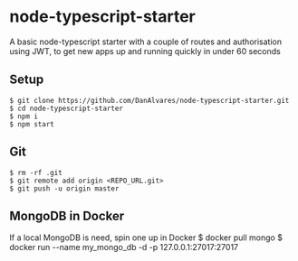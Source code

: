 # node-typescript-starter

A basic node-typescript starter with a couple of routes and authorisation using JWT, to get new apps up and running quickly in under 60 seconds

## Setup
    $ git clone https://github.com/DanAlvares/node-typescript-starter.git
    $ cd node-typescript-starter
    $ npm i
    $ npm start

## Git
    $ rm -rf .git
    $ git remote add origin <REPO_URL.git>
    $ git push -u origin master

## MongoDB in Docker
If a local MongoDB is need, spin one up in Docker
	$ docker pull mongo
	$ docker run --name my_mongo_db -d -p 127.0.0.1:27017:27017

